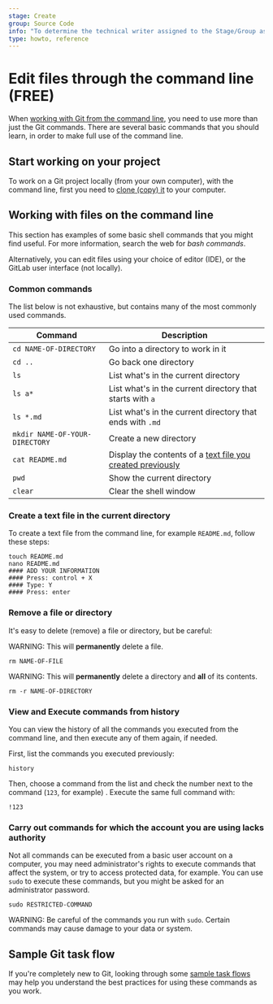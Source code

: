 ```yaml
---
stage: Create
group: Source Code
info: "To determine the technical writer assigned to the Stage/Group associated with this page, see https://about.gitlab.com/handbook/engineering/ux/technical-writing/#assignments"
type: howto, reference
---
```


# Edit files through the command line **(FREE)**

When [working with Git from the command line](start-using-git.md), you need to
use more than just the Git commands. There are several basic commands that you should
learn, in order to make full use of the command line.

## Start working on your project

To work on a Git project locally (from your own computer), with the command line,
first you need to [clone (copy) it](start-using-git.md#clone-a-repository) to
your computer.

## Working with files on the command line

This section has examples of some basic shell commands that you might find useful.
For more information, search the web for _bash commands_.

Alternatively, you can edit files using your choice of editor (IDE), or the GitLab user
interface (not locally).

### Common commands

The list below is not exhaustive, but contains many of the most commonly used commands.

| Command                        | Description                                 |
|--------------------------------|---------------------------------------------|
| `cd NAME-OF-DIRECTORY`         | Go into a directory to work in it           |
| `cd ..`                        | Go back one directory                       |
| `ls`                           | List what's in the current directory        |
| `ls a*`                        | List what's in the current directory that starts with `a` |
| `ls *.md`                      | List what's in the current directory that ends with `.md` |
| `mkdir NAME-OF-YOUR-DIRECTORY` | Create a new directory                      |
| `cat README.md`                | Display the contents of a [text file you created previously](#create-a-text-file-in-the-current-directory) |
| `pwd`                          | Show the current directory                  |
| `clear`                        | Clear the shell window                      |

### Create a text file in the current directory

To create a text file from the command line, for example `README.md`, follow these
steps:

```shell
touch README.md
nano README.md
#### ADD YOUR INFORMATION
#### Press: control + X
#### Type: Y
#### Press: enter
```

### Remove a file or directory

It's easy to delete (remove) a file or directory, but be careful:

WARNING:
This will **permanently** delete a file.

```shell
rm NAME-OF-FILE
```

WARNING:
This will **permanently** delete a directory and **all** of its contents.

```shell
rm -r NAME-OF-DIRECTORY
```

### View and Execute commands from history

You can view the history of all the commands you executed from the command line,
and then execute any of them again, if needed.

First, list the commands you executed previously:

```shell
history
```

Then, choose a command from the list and check the number next to the command (`123`,
for example) . Execute the same full command with:

```shell
!123
```

### Carry out commands for which the account you are using lacks authority

Not all commands can be executed from a basic user account on a computer, you may
need administrator's rights to execute commands that affect the system, or try to access
protected data, for example. You can use `sudo` to execute these commands, but you
might be asked for an administrator password.

```shell
sudo RESTRICTED-COMMAND
```

WARNING:
Be careful of the commands you run with `sudo`. Certain commands may cause
damage to your data or system.

## Sample Git task flow

If you're completely new to Git, looking through some [sample task flows](https://rogerdudler.github.io/git-guide/)
may help you understand the best practices for using these commands as you work.

<!-- ## Troubleshooting

Include any troubleshooting steps that you can foresee. If you know beforehand what issues
one might have when setting this up, or when something is changed, or on upgrading, it's
important to describe those, too. Think of things that may go wrong and include them here.
This is important to minimize requests for support, and to avoid doc comments with
questions that you know someone might ask.

Each scenario can be a third-level heading, e.g. `### Getting error message X`.
If you have none to add when creating a doc, leave this section in place
but commented out to help encourage others to add to it in the future. -->
